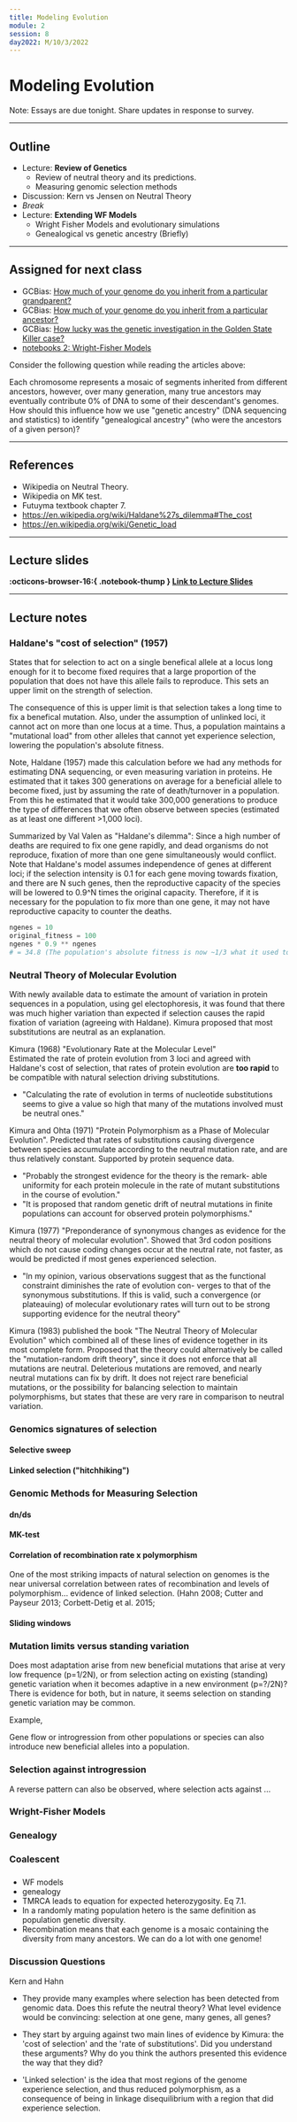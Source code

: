 ```yaml
---
title: Modeling Evolution
module: 2
session: 8
day2022: M/10/3/2022
---
```


# Modeling Evolution

Note: Essays are due tonight. Share updates in response to survey.  

----

## Outline
- Lecture: **Review of Genetics** 
	- Review of neutral theory and its predictions.
	- Measuring genomic selection methods
- Discussion: Kern vs Jensen on Neutral Theory
- *Break*
- Lecture: **Extending WF Models**
	- Wright Fisher Models and evolutionary simulations
	- Genealogical vs genetic ancestry (Briefly)

----
## Assigned for next class

- GCBias: [How much of your genome do you inherit from a particular grandparent?](https://gcbias.org/2013/10/20/how-much-of-your-genome-do-you-inherit-from-a-particular-grandparent/)
- GCBias: [How much of your genome do you inherit from a particular ancestor?](https://gcbias.org/2013/11/04/how-much-of-your-genome-do-you-inherit-from-a-particular-ancestor/)
- GCBias: [How lucky was the genetic investigation in the Golden State Killer case?](https://gcbias.org/2018/05/07/how-lucky-was-the-genetic-investigation-in-the-golden-state-killer-case/)
- [notebooks 2: Wright-Fisher Models](https://mybinder.org/v2/gh/genomics-course/2020-fundamentals/1d5df3348de8a4214c81b5231a71ba3f0e3bb47d?filepath=notebooks)
<!-- - [notebooks 3: Coalescent Genealogies](https://mybinder.org/v2/gh/genomics-course/2020-fundamentals/1d5df3348de8a4214c81b5231a71ba3f0e3bb47d?filepath=notebooks) -->

Consider the following question while reading the articles above:  

Each chromosome represents a mosaic of segments inherited from different
ancestors, however, over many generation, many true ancestors may eventually 
contribute 0% of DNA to some of their descendant's genomes. How should this 
influence how we use "genetic ancestry" (DNA sequencing and statistics) to 
identify "genealogical ancestry" (who were the ancestors of a given person)?

----

## References
- Wikipedia on Neutral Theory.
- Wikipedia on MK test.
- Futuyma textbook chapter 7.
- https://en.wikipedia.org/wiki/Haldane%27s_dilemma#The_cost
- https://en.wikipedia.org/wiki/Genetic_load
----

## Lecture slides

**:octicons-browser-16:{ .notebook-thump } [Link to Lecture Slides](../lectures/modeling-evolution/)**

----

## Lecture notes


### Haldane's "cost of selection" (1957)
<!-- Haldane was interested in the "genetic load" of a population -- 
the difference between the fitness of an average genotype in a population and 
the fitness of some reference genotype, which may be either the best present
in a population, or may be the theoretically optimal genotype. 
 -->
States that for selection to act on a single benefical allele at a locus 
long enough for it to become fixed requires that a large proportion of the 
population that does not have this allele fails to reproduce. This sets an
upper limit on the strength of selection.

The consequence of this is upper limit is that selection takes a long time
to fix a benefical mutation. Also, under the assumption of unlinked loci, 
it cannot act on more than one locus at a time. Thus, a population maintains
a "mutational load" from other alleles that cannot yet experience 
selection, lowering the population's absolute fitness.

Note, Haldane (1957) made this calculation before we had any methods for 
estimating DNA sequencing, or even measuring variation in proteins. He 
estimated that it takes 300 generations on average for a beneficial allele
to become fixed, just by assuming the rate of death/turnover in a population.
From this he estimated that it would take 300,000 generations to produce 
the type of differences that we often observe between species (estimated 
as at least one different >1,000 loci). 

Summarized by Val Valen as "Haldane's dilemma": Since a high number 
of deaths are required to fix one gene rapidly, and dead organisms do not 
reproduce, fixation of more than one gene simultaneously would conflict. 
Note that Haldane's model assumes independence of genes at different loci; 
if the selection intensity is 0.1 for each gene moving towards fixation, 
and there are N such genes, then the reproductive capacity of the species 
will be lowered to 0.9^N times the original capacity.
Therefore, if it is necessary for the population to fix more than one 
gene, it may not have reproductive capacity to counter the deaths.

```Python
ngenes = 10
original_fitness = 100
ngenes * 0.9 ** ngenes
# = 34.8 (The population's absolute fitness is now ~1/3 what it used to be!)
```

### Neutral Theory of Molecular Evolution
With newly available data to estimate the amount of variation in protein
sequences in a population, using gel electophoresis, it was found that 
there was much higher variation than expected if selection causes the 
rapid fixation of variation (agreeing with Haldane). Kimura proposed that
most substitutions are neutral as an explanation.

Kimura (1968) "Evolutionary Rate at the Molecular Level"  
Estimated the rate of protein evolution from 3 loci and agreed
with Haldane's cost of selection, that rates of protein evolution are 
**too rapid** to be compatible with natural selection driving substitutions. 
- "Calculating the rate of evolution in terms of nucleotide substitutions
seems to give a value so high that many of the mutations involved
must be neutral ones." 

Kimura and Ohta (1971) "Protein Polymorphism as a Phase of
Molecular Evolution". Predicted that rates of substitutions causing 
divergence between species accumulate according to the neutral mutation 
rate, and are thus relatively constant. Supported by protein sequence
data. 
- "Probably the strongest evidence for the theory is the remark-
able uniformity for each protein molecule in the rate of mutant
substitutions in the course of evolution."
- "It is proposed that random genetic drift of neutral mutations in finite
populations can account for observed protein polymorphisms."

Kimura (1977) "Preponderance of synonymous changes as evidence for the 
neutral theory of molecular evolution". Showed that 3rd codon positions
which do not cause coding changes occur at the neutral rate, not faster,
as would be predicted if most genes experienced selection.
- "ln my opinion, various observations suggest that as the
functional constraint diminishes the rate of evolution con-
verges to that of the synonymous substitutions. If this is valid,
such a convergence (or plateauing) of molecular evolutionary
rates will turn out to be strong supporting evidence for the
neutral theory"

Kimura (1983) published the book "The Neutral Theory of Molecular Evolution" 
which combined all of these lines of evidence together in its most
complete form. Proposed that the theory could alternatively be called the
"mutation-random drift theory", since it does not enforce that all 
mutations are neutral. Deleterious mutations are removed, and nearly neutral
mutations can fix by drift. It does not reject rare beneficial mutations, 
or the possibility for balancing selection to maintain polymorphisms, but
states that these are very rare in comparison to neutral variation.


### Genomics signatures of selection

#### Selective sweep


#### Linked selection ("hitchhiking")


### Genomic Methods for Measuring Selection

#### dn/ds

#### MK-test

#### Correlation of recombination rate x polymorphism 
One of the most striking impacts of natural selection on genomes is the 
near universal correlation between rates of recombination and levels of 
polymorphism... evidence of linked selection.
(Hahn 2008; Cutter and Payseur 2013; Corbett-Detig et al. 2015;

#### Sliding windows

### Mutation limits versus standing variation
Does most adaptation arise from new beneficial mutations that arise at 
very low frequence (p=1/2N), or from selection acting on existing 
(standing) genetic variation when it becomes adaptive in a new environment
(p=?/2N)? There is evidence for both, but in nature, it seems selection
on standing genetic variation may be common.

Example, 


Gene flow or introgression from other populations or species can also 
introduce new beneficial alleles into a population.


### Selection against introgression
A reverse pattern can also be observed, where selection acts against ...


### Wright-Fisher Models


### Genealogy


### Coalescent


### 


- WF models
- genealogy
- TMRCA leads to equation for expected heterozygosity. Eq 7.1.
- In a randomly mating population hetero is the same definition as population genetic diversity.
- Recombination means that each genome is a mosaic containing the diversity from many ancestors. We can do a lot with one genome!

### Discussion Questions

Kern and Hahn
- They provide many examples where selection has been detected from genomic
data. Does this refute the neutral theory? What level evidence would be 
convincing: selection at one gene, many genes, all genes?

- They start by arguing against two main lines of evidence by Kimura: the
'cost of selection' and the 'rate of substitutions'. Did you understand 
these arguments? Why do you think the authors presented this evidence the
way that they did?

- 'Linked selection' is the idea that most regions of the genome experience
selection, and thus reduced polymorphism, as a consequence of being in 
linkage disequilibrium with a region that did experience selection.
